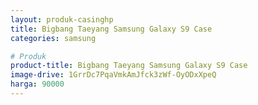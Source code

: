 ```yaml
---
layout: produk-casinghp
title: Bigbang Taeyang Samsung Galaxy S9 Case
categories: samsung

# Produk
product-title: Bigbang Taeyang Samsung Galaxy S9 Case
image-drive: 1GrrDc7PqaVmkAmJfck3zWf-OyODxXpeQ
harga: 90000
---
```

